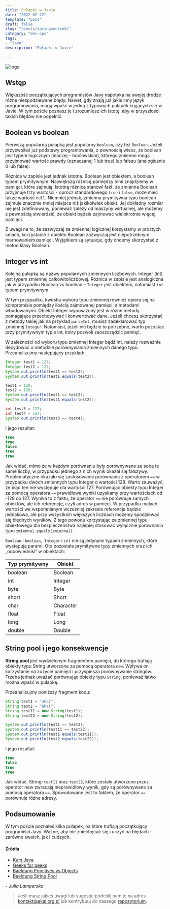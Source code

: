 ```yaml
---
title: Pułapki w Javie
date: "2022-02-22"
template: "post"
draft: false 
slug: "/posts/springcourse6/"
category: "dev-ops"
tags:
- "Java"
description: "Pułapki w Javie"

---
```


![logo](/media/banner-java.png)

## Wstęp
Większość początkujących programistów Javy napotyka na swojej drodze różne niespodziewane błędy. Nawet, gdy znają już jakiś inny język programowania,
mogą wpaść w jedną z typowych pułapek kryjących się w Javie. W tym poście poznasz je i zrozumiesz ich istotę, aby w przyszłości takich błędów nie popełnić.

## Boolean vs boolean
Pierwszą popularną pułapką jest popularny `boolean`, czy też `Boolean`. Jeżeli przyswoiłeś już podstawy programowania, z pewnością wiesz, że boolean jest typem logicznym 
(inaczej – boolowskim), którego zmienne mogą przyjmować wartość prawdy (oznaczanej 1 lub true) lub fałszu (analogicznie 0 lub false). 

Różnica w zapisie jest jednak istotna. Boolean jest obiektem, a boolean typem prymitywnym. Największą różnicę pomiędzy nimi znajdziemy w pamięci, które zajmują. Istotną różnicę stanowi fakt, że zmienna Boolean przyjmuje trzy wartości - oprócz standardowego `true` i `false`, może mieć także wartość `null`. Niemniej jednak, zmienna prymitywna typu boolean zajmuje znacznie mniej miejsca niż jakikolwiek obiekt. Jej dokładny rozmiar nie jest zdefiniowany, ponieważ zależy od maszyny wirtualnej, ale możemy z pewnością stwierdzić, że obiekt będzie zajmować wielokrotnie więcej pamięci.

Z uwagi na to, że zazwyczaj ze zmiennej logicznej korzystamy w prostych celach, korzystanie z obiektu Boolean zazwyczaj jest niepotrzebnym marnowaniem pamięci. Wyjątkiem są sytuacje, gdy chcemy skorzystać z metod klasy Boolean.


## Integer vs int
Kolejną pułapką są nazwy popularnych zmiennych liczbowych. Integer (int) jest typem zmiennej całkowitoliczbowej. Różnica w zapisie jest analogiczna jak w przypadku Boolean vs boolean – `Integer` jest obiektem, natomiast `int` typem prymitywnym.

W tym przypadku, kwestia wyboru typu zmiennej również opiera się na kompromisie pomiędzy ilością zajmowanej pamięci, a metodami wbudowanymi. Obiekt Integer wyposażony jest w różne metody pomagające przechowywać i konwertować dane. Jeżeli chcesz skorzystać z metody takiej jak na przykład `parseInt`, musisz zadeklarować typ zmiennej `Integer`. Natomiast, jeżeli nie będzie to potrzebne, warto pozostać przy prymitywnym typie int, który pozwoli zaoszczędzić pamięć.

W zależności od wyboru typu zmiennej Integer bądź int, należy rozważnie decydować o metodzie porównywania zmiennych danego typu. Przeanalizujmy następujący przykład:

```java
Integer test1 = 127;
Integer test2 = 127;
System.out.println(test1 == test2);
System.out.println(test1.equals(test2));

test1 = 128;
test2 = 128;
System.out.println(test1 == test2);
System.out.println(test1.equals(test2));

int test3 = 127;
int test4 = 127;
System.out.println(test3 == test4);
```

I jego rezultat:

```java
true
true
false
true
true
```

Jak widać, mimo że w każdym porównaniu były porównywane ze sobą te same liczby, w przypadku jednego z nich wynik okazał się fałszywy. Problematyczne okazało się zastosowanie porównania z operatorem `==` w przypadku dwóch zmiennych typu Integer o wartości 128. Warto zauważyć, że błąd ten nie występuje dla wartości 127. Porównując obiekty typu Integer za pomocą operatora `==` prawidłowe wyniki uzyskamy przy wartościach od -128 do 127. Wynika to z faktu, że operator `==` nie porównuje samych obiektów, ale ich referencję, czyli adres w pamięci. W przypadku małych wartości we wspomnianym wcześniej zakresie referencja będzie jednakowa, ale przy wszystkich większych liczbach możemy spodziewać się błędnych wyników. Z tego powodu korzystając ze zmiennej typu obiektowego dla bezpieczeństwa najlepiej stosować wyłącznie porównania typu `zmienna1.equals(zmienna2)`.

`Boolean` i `boolean`,` Integer` i `int` nie są jedynymi typami zmiennych, które występują parami. Oto pozostałe prymitywne typy zmiennych oraz ich „odpowiedniki” w obiektach:

| Typ prymitywny | Obiekt    |
| -------------- | --------- |
| boolean        | Boolean   |
| int            | Integer   |
| byte           | Byte      |
| short          | Short     |
| char           | Character |
| float          | Float     |
| long           | Long      |
| double         | Double    |

## String pool i jego konsekwencje

**String pool** jest wydzielonym fragmentem pamięci, do którego trafiają obiekty typu String utworzone za pomocą operatora `new`. 
Wpływa on korzystanie na zużycie pamięci i przyspiesza porównywanie stringów. Trzeba jednak uważać porównując obiekty typu `String`, ponieważ łatwo można wpaść w pułapkę.

Przeanalizujmy poniższy fragment kodu:

```java
String test1 = "akai";
String test2 = "akai";
String test11 = new String(test1);
String test22 = new String(test2);

System.out.println(test1 == test2);
System.out.println(test11 == test22);
System.out.println(test1.equals(test11));
System.out.println(test2.equals(test22));
```

I jego rezultat:


```java
true
false
true
true
```

Jak widać, Stringi `test11` oraz `test22`, które zostały utworzone przez operator new zwracają nieprawidłowy wynik, gdy są porównywane za pomocą operatora `==`. Spowodowane jest 
to faktem, że operator `==` porównuje różne adresy.

## Podsumowanie

W tym poście poznałeś kilka pułapek, na które trafiają początkujący programiści Javy. Ważne, aby nie zniechęcać się i uczyć na błędach - zarówno swoich, jak i cudzych.

#### Źródła

* [Kurs Java](https://kursjava.com/klasy/roznice-miedzy-typami-prymitywnymi-i-referencyjnymi/)
* [Geeks for geeks](https://www.geeksforgeeks.org/primitive-data-type-vs-object-data-type-in-java-with-examples/)
* [Baeldung Primitives vs Objects](https://www.baeldung.com/java-primitives-vs-objects/)
* [Baeldung String Pool](https://www.baeldung.com/java-string-pool)

*- Julia Lamperska*

> Jeśli masz jakieś uwagi lub sugestie podeślij nam je na adres [kontakt@akai.org.pl](mailto:kontakt@akai.org.pl) lub kontrybuuj do naszego [repozytorium](https://github.com/akai-org/blog).
